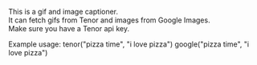 This is a gif and image captioner.<br>
It can fetch gifs from Tenor and images from Google Images.<br>
Make sure you have a Tenor api key.<br>

Example usage: tenor("pizza time", "i love pizza")
               google("pizza time", "i love pizza")
